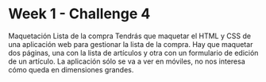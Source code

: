 # Week 1 - Challenge 4
Maquetación Lista de la compra
Tendrás que maquetar el HTML y CSS de una aplicación web para gestionar la lista de la compra.
Hay que maquetar dos páginas, una con la lista de artículos y otra con un formulario de edición de un artículo.
La aplicación sólo se va a ver en móviles, no nos interesa cómo queda en dimensiones grandes.
